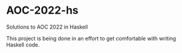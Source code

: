 # AOC-2022-hs
Solutions to AOC 2022 in Haskell

This project is being done in an effort to get comfortable with writing Haskell code.
